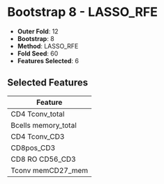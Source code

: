 # Bootstrap 8 - LASSO_RFE

- **Outer Fold**: 12
- **Bootstrap**: 8
- **Method**: LASSO_RFE
- **Fold Seed**: 60
- **Features Selected**: 6

## Selected Features

| Feature |
|---------|
| CD4 Tconv_total |
| Bcells memory_total |
| CD4 Tconv_CD3 |
| CD8pos_CD3 |
| CD8 RO CD56_CD3 |
| Tconv memCD27_mem |
